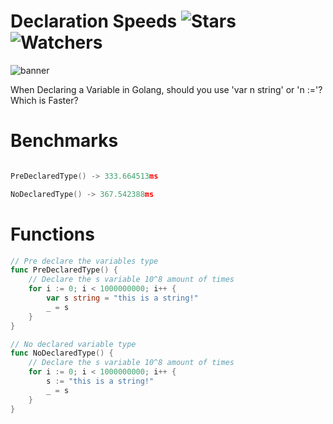 # Declaration Speeds ![Stars](https://img.shields.io/github/stars/Simpson-Computer-Technologies-Research/DeclarationSpeeds?color=brightgreen) ![Watchers](https://img.shields.io/github/watchers/Simpson-Computer-Technologies-Research/DeclarationSpeeds?label=Watchers)
![banner](https://user-images.githubusercontent.com/75189508/194382177-1c11ee03-f048-4a36-995e-2a1673d08afc.png)

When Declaring a Variable in Golang, should you use 'var n string' or 'n :='? Which is Faster?

# Benchmarks
```go

PreDeclaredType() -> 333.664513ms

NoDeclaredType() -> 367.542388ms

```


# Functions

```go
// Pre declare the variables type
func PreDeclaredType() {
	// Declare the s variable 10^8 amount of times
	for i := 0; i < 1000000000; i++ {
		var s string = "this is a string!"
		_ = s
	}
}

// No declared variable type
func NoDeclaredType() {
	// Declare the s variable 10^8 amount of times
	for i := 0; i < 1000000000; i++ {
		s := "this is a string!"
		_ = s
	}
}

```
